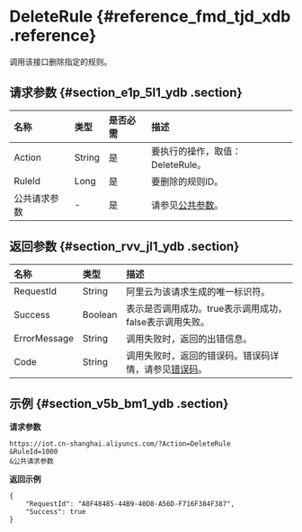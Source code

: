 # DeleteRule {#reference_fmd_tjd_xdb .reference}

调用该接口删除指定的规则。

## 请求参数 {#section_e1p_5l1_ydb .section}

|名称|类型|是否必需|描述|
|:-|:-|:---|:-|
|Action|String|是|要执行的操作，取值：DeleteRule。|
|RuleId|Long|是|要删除的规则ID。|
|公共请求参数|-|是|请参见[公共参数](intl.zh-CN/云端开发指南/云端API参考/公共参数.md#)。|

## 返回参数 {#section_rvv_jl1_ydb .section}

|名称|类型|描述|
|:-|:-|:-|
|RequestId|String|阿里云为该请求生成的唯一标识符。|
|Success|Boolean|表示是否调用成功。true表示调用成功，false表示调用失败。|
|ErrorMessage|String|调用失败时，返回的出错信息。|
|Code|String|调用失败时，返回的错误码。错误码详情，请参见[错误码](intl.zh-CN/云端开发指南/云端API参考/错误码.md#)。|

## 示例 {#section_v5b_bm1_ydb .section}

**请求参数**

```
https://iot.cn-shanghai.aliyuncs.com/?Action=DeleteRule
&RuleId=1000
&公共请求参数
```

**返回示例**

```
{
    "RequestId": "A8F48485-44B9-40D8-A56D-F716F384F387",
    "Success": true
}
```


